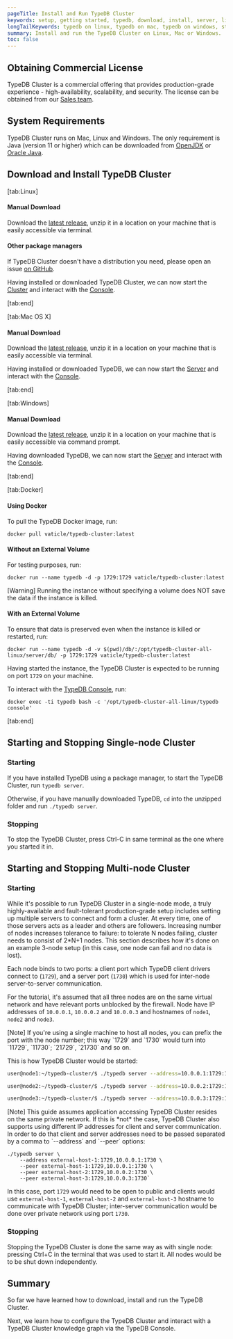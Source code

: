 ```yaml
---
pageTitle: Install and Run TypeDB Cluster
keywords: setup, getting started, typedb, download, install, server, linux, mac, windows, docker
longTailKeywords: typedb on linux, typedb on mac, typedb on windows, start typedb cluster
summary: Install and run the TypeDB Cluster on Linux, Mac or Windows.
toc: false
---
```


## Obtaining Commercial License

TypeDB Cluster is a commercial offering that provides production-grade experience - high-availability, scalability, and security. The license can be obtained from our [Sales team](mailto:commercial@vaticle.com).

## System Requirements
TypeDB Cluster runs on Mac, Linux and Windows. The only requirement is Java (version 11 or higher) which can be downloaded from [OpenJDK](http://openjdk.java.net/install/) or [Oracle Java](https://www.oracle.com/java/technologies/javase-jdk15-downloads.html).

## Download and Install TypeDB Cluster

<div class="tabs light">
[tab:Linux]

#### Manual Download

Download the [latest release](https://repo.vaticle.com/#browse/browse:private-artifact), unzip it in a location on your machine that is easily accessible via terminal.

#### Other package managers

If TypeDB Cluster doesn't have a distribution you need, please open an issue [on GitHub](https://github.com/vaticle/typedb/issues).


Having installed or downloaded TypeDB Cluster, we can now start the [Cluster](#start-the-typedb-cluster) and interact with the [Console](../02-console/01-console.md).

[tab:end]

[tab:Mac OS X]

#### Manual Download
Download the [latest release](https://repo.vaticle.com/#browse/browse:private-artifact), unzip it in a location on your machine that is easily accessible via terminal.

Having installed or downloaded TypeDB, we can now start the [Server](#start-the-typedb-cluster) and interact with the [Console](../02-console/01-console.md).

[tab:end]

[tab:Windows]

#### Manual Download
Download the [latest release](https://repo.vaticle.com/#browse/browse:private-artifact), unzip it in a location on your machine that is easily accessible via command prompt.

Having downloaded TypeDB, we can now start the [Server](#start-the-typedb-cluster) and interact with the [Console](../02-console/01-console.md).

[tab:end]


[tab:Docker]

#### Using Docker

To pull the TypeDB Docker image, run:

```
docker pull vaticle/typedb-cluster:latest
```

#### Without an External Volume

For testing purposes, run:
```
docker run --name typedb -d -p 1729:1729 vaticle/typedb-cluster:latest
```

<div class="note">
[Warning]
Running the instance without specifying a volume does NOT save the data if the instance is killed.
</div>

#### With an External Volume

To ensure that data is preserved even when the instance is killed or restarted, run:

```
docker run --name typedb -d -v $(pwd)/db/:/opt/typedb-cluster-all-linux/server/db/ -p 1729:1729 vaticle/typedb-cluster:latest
```

Having started the instance, the TypeDB Cluster is expected to be running on port `1729` on your machine.

To interact with the [TypeDB Console](../02-console/01-console.md), run:

```
docker exec -ti typedb bash -c '/opt/typedb-cluster-all-linux/typedb console'
```
[tab:end]
</div>

## Starting and Stopping Single-node Cluster

### Starting

If you have installed TypeDB using a package manager, to start the TypeDB Cluster, run `typedb server`.

Otherwise, if you have manually downloaded TypeDB, `cd` into the unzipped folder and run `./typedb server`.


### Stopping

To stop the TypeDB Cluster, press Ctrl-C in same terminal as the one where you started it in.


## Starting and Stopping Multi-node Cluster

### Starting

While it's possible to run TypeDB Cluster in a single-node mode, a truly highly-available and fault-tolerant
production-grade setup includes setting up multiple servers to connect and form a cluster. At every time, one
of those servers acts as a leader and others are followers. Increasing number of nodes increases tolerance to
failure: to tolerate N nodes failing, cluster needs to consist of 2*N+1 nodes.
This section describes how it's done on an example 3-node setup (in this case, one node can fail and no data is lost).

Each node binds to two ports: a client port which TypeDB client drivers connect to (`1729`), and a server port (`1730`)
which is used for inter-node server-to-server communication.

For the tutorial, it's assumed that all three nodes are on the same virtual network and have relevant ports
unblocked by the firewall. Node have IP addresses of `10.0.0.1`, `10.0.0.2` and `10.0.0.3` and hostnames of
`node1`, `node2` and `node3`.

<div class="note">
[Note]
If you're using a single machine to host all nodes, you can prefix the port with the node number; this way
`1729` and `1730` would turn into `11729`, `11730`; `21729`, `21730` and so on.
</div>

This is how TypeDB Cluster would be started:

```bash
user@node1:~/typedb-cluster/$ ./typedb server --address=10.0.0.1:1729:1730 --peer 10.0.0.1:1729:1730 --peer 10.0.0.2:1729:1730 --peer 10.0.0.3:1729:1730

user@node2:~/typedb-cluster/$ ./typedb server --address=10.0.0.2:1729:1730 --peer 10.0.0.1:1729:1730 --peer 10.0.0.2:1729:1730 --peer 10.0.0.3:1729:1730

user@node3:~/typedb-cluster/$ ./typedb server --address=10.0.0.3:1729:1730 --peer 10.0.0.1:1729:1730 --peer 10.0.0.2:1729:1730 --peer 10.0.0.3:1729:1730
```  

<div class="note">
[Note]
This guide assumes application accessing TypeDB Cluster resides on the same private network. If this is *not* the case,
TypeDB Cluster also supports using different IP addresses for client and server communication. In order to do that client
and server addresses need to be passed separated by a comma to `--address` and `--peer` options:

```
./typedb server \
    --address external-host-1:1729,10.0.0.1:1730 \
    --peer external-host-1:1729,10.0.0.1:1730 \
    --peer external-host-2:1729,10.0.0.2:1730 \
    --peer external-host-3:1729,10.0.0.3:1730`
```

In this case, port `1729` would need to be open to public and clients would use
`external-host-1`, `external-host-2` and `external-host-3` hostname to communicate with TypeDB Cluster;
inter-server communication would be done over private network using port `1730`.
</div>

### Stopping

Stopping the TypeDB Cluster is done the same way as with single node: pressing Ctrl+C in the terminal that was used to start it.
All nodes would be to be shut down independently.

## Summary
So far we have learned how to download, install and run the TypeDB Cluster.

Next, we learn how to configure the TypeDB Cluster and interact with a TypeDB Cluster knowledge graph via the TypeDB Console.
